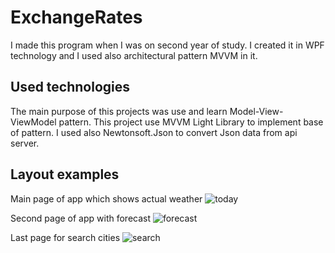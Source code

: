 # ExchangeRates
I made this program when I was on second year of study. I created it in WPF technology and I used also architectural pattern MVVM in it.

## Used technologies
The main purpose of this projects was use and learn Model-View-ViewModel pattern. This project use MVVM Light Library to implement base of pattern. I used also Newtonsoft.Json to convert Json data from api server.

## Layout examples
Main page of app which shows actual weather
![today](https://user-images.githubusercontent.com/27026036/51310860-e0eadf80-1a47-11e9-8136-542681380259.PNG)

Second page of app with forecast
![forecast](https://user-images.githubusercontent.com/27026036/51310871-e47e6680-1a47-11e9-871e-226eeda53b13.PNG)

Last page for search cities
![search](https://user-images.githubusercontent.com/27026036/51310877-e5af9380-1a47-11e9-811c-da0575e6ada4.PNG)

